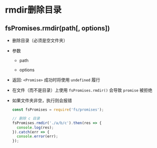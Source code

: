 # rmdir删除目录

## fsPromises.rmdir(path[, options])

+ 删除目录（必须是空文件夹）

+ 参数

  + path

  + options

+ 返回: `<Promise>` 成功时将使用 `undefined` 履行

+ 在文件（而不是目录）上使用 `fsPromises.rmdir()` 会导致 `promise` 被拒绝

+ 如果文件夹非空，执行则会报错

  ```js
  const fsPromises = require('fs/promises');

  // 删除 c 目录
  fsPromises.rmdir('./a/b/c').then(res => {
    console.log(res);
  }).catch(err => {
    console.error(err);
  });
  ```
